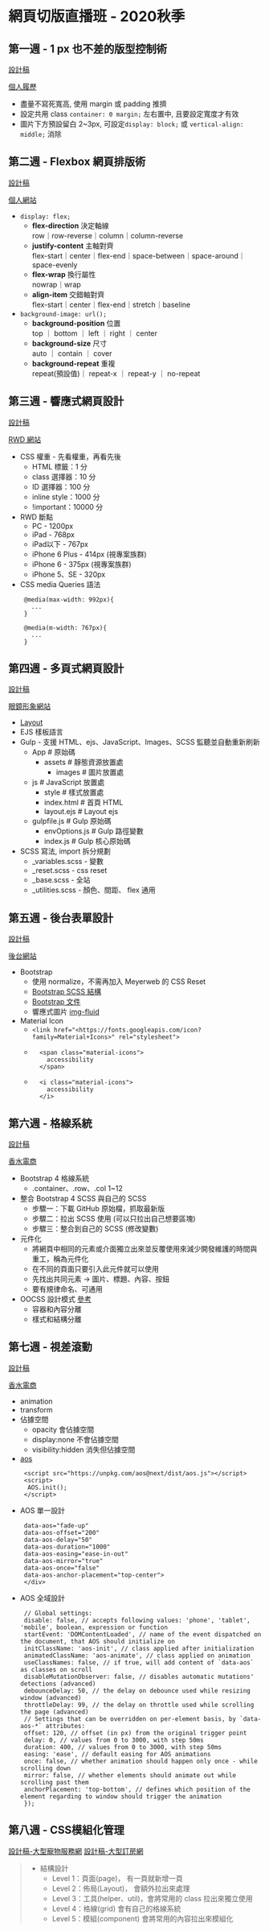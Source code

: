 # 網頁切版直播班 - 2020秋季

## 第一週 - 1 px 也不差的版型控制術
[設計稿](https://xd.adobe.com/view/0f1c0abb-4063-4ed0-96b1-452f520f878b-5a4f/)

[個人履歷 ](https://ashley-yu.github.io/LiveCourse2020/week01/index.html)
- 盡量不寫死寬高, 使用 margin 或 padding 推擠
- 設定共用 class `container: 0 margin;` 左右置中, 且要設定寬度才有效
- 圖片下方預設留白 2~3px, 可設定`display: block;` 或 `vertical-align: middle;` 消除

## 第二週 - Flexbox 網頁排版術
[設計稿](https://xd.adobe.com/view/3d28af46-ac66-480d-a9a5-4b07454e6f79-687b/)

[個人網站](https://ashley-yu.github.io/LiveCourse2020/week02/index.html)
- `display: flex;`
	- **flex-direction** 決定軸線 <br>
 row｜row-reverse｜column｜column-reverse
	- **justify-content** 主軸對齊 <br>
 flex-start｜center｜flex-end｜space-between｜space-around｜space-evenly
	- **flex-wrap** 換行屬性 <br>
 nowrap｜wrap
	- **align-item** 交錯軸對齊 <br>
 flex-start｜center｜flex-end｜stretch｜baseline
 - `background-image: url();`
	- **background-position** 位置 <br>
 top ｜ bottom ｜ left ｜ right ｜ center
	- **background-size** 尺寸 <br>
 auto ｜ contain ｜ cover
	- **background-repeat** 重複 <br>
 repeat(預設值)｜ repeat-x ｜ repeat-y ｜ no-repeat

## 第三週 - 響應式網頁設計
[設計稿](https://xd.adobe.com/view/8b7a73f4-31ab-4b10-a946-00fc87dfd96e-de29/flow)

[RWD 網站](https://ashley-yu.github.io/LiveCourse2020/week03/index.html)
- CSS 權重 - 先看權重，再看先後
	- HTML 標籤：1 分
	- class 選擇器：10 分
	- ID 選擇器：100 分
	- inline style：1000 分
	- !important：10000 分
- RWD 斷點
	- PC - 1200px
	- iPad - 768px
	- iPad以下 - 767px
	- iPhone 6 Plus - 414px (視專案族群)
	- iPhone 6 - 375px (視專案族群)
	- iPhone 5、SE - 320px
- CSS media Queries 語法
	 ```
	  @media(max-width: 992px){
	    ...
	  }
	 ```
	 ```
	  @media(m-width: 767px){
	    ...
	  }
	 ```
  
## 第四週 - 多頁式網頁設計
[設計稿](https://xd.adobe.com/view/8b7a73f4-31ab-4b10-a946-00fc87dfd96e-de29/flow)

[眼鏡形象網站](https://ashley-yu.github.io/LiveCourse2020/week04/dist/index.html)
- [Layout](https://cacoo.com/diagrams/fWdDuMY0WrfI0im7/CD531)
- EJS 樣板語言
- Gulp - 支援 HTML、ejs、JavaScript、Images、SCSS 監聽並自動重新刷新
	- App # 原始碼
	  - assets # 靜態資源放置處
	    - images # 圖片放置處
   	- js # JavaScript 放置處
	    - style # 樣式放置處
	  - index.html # 首頁 HTML
	  - layout.ejs # Layout ejs
	- gulpfile.js # Gulp 原始碼
	  - envOptions.js # Gulp 路徑變數
	  - index.js # Gulp 核心原始碼
- SCSS 寫法, import 拆分規劃
	- _variables.scss - 變數
	- _reset.scss - css reset
	- _base.scss - 全站
	- _utilities.scss - 顏色、間距、 flex 通用

## 第五週 - 後台表單設計
[設計稿](https://xd.adobe.com/view/bd869667-ead5-4620-4329-ee0709cfef9e-cbb7/grid)

[後台網站](https://ashley-yu.github.io/LiveCourse2020/week05/dist/assignment.html)
- Bootstrap
	- 使用 normalize，不需再加入 Meyerweb 的 CSS Reset
	- [Bootstrap SCSS 結構](https://github.com/twbs/bootstrap/tree/main/scss)
	- [Bootstrap 文件](https://bootstrap.hexschool.com/docs/4.2/getting-started/introduction/)
	- 響應式圖片 [img-fluid](https://bootstrap.hexschool.com/docs/4.2/content/images/)
- Material Icon
	- `<link href="<https://fonts.googleapis.com/icon?family=Material+Icons>" rel="stylesheet">`
	- ```
	    <span class="material-icons">
	      accessibility
	    </span>
	   ```
	- ```
	    <i class="material-icons">
	      accessibility
	    </i>
	   ```

## 第六週 - 格線系統
[設計稿](https://xd.adobe.com/view/dc5ebe5c-3e56-4981-a010-158b5ded0e72-890d/grid/)

[香水電商](https://ashley-yu.github.io/LiveCourse2020/week06/dist/index.html)
- Bootstrap 4 格線系統
	- .container、.row、.col 1~12
- 整合 Bootstrap 4 SCSS 與自己的 SCSS
	- 步驟一：下載 GitHub 原始檔，抓取最新版
	- 步驟二：拉出 SCSS 使用 (可以只拉出自己想要區塊)
	- 步驟三：整合到自己的 SCSS (修改變數)
- 元件化
	- 將網頁中相同的元素或介面獨立出來並反覆使用來減少開發維護的時間與重工，稱為元件化
	- 在不同的頁面只要引入此元件就可以使用
	- 先找出共同元素 → 圖片、標題、內容、按鈕
	- 要有規律命名、可通用
- OOCSS 設計模式 [參考](https://medium.com/@alice0050722/bootstrap-%E8%A8%AD%E8%A8%88%E6%A8%A1%E5%BC%8F-oocss-ba27173f578b)
	- 容器和內容分離
	- 樣式和結構分離

## 第七週 - 視差滾動
[設計稿](https://xd.adobe.com/view/08ed586b-17ef-45c1-525f-be5513e81e53-7edc/)

[香水電商](https://ashley-yu.github.io/LiveCourse2020/week07/dist/index.html)
- animation
- transform
- 佔據空間
	- opacity 會佔據空間
	- display:none 不會佔據空間
	- visibility:hidden 消失但佔據空間
- [aos](https://michalsnik.github.io/aos/)
	```<link rel="stylesheet" href="https://unpkg.com/aos@next/dist/aos.css" />
     <script src="https://unpkg.com/aos@next/dist/aos.js"></script>
     <script>
      AOS.init();
     </script>
    ```
- AOS 單一設計
	```<div
     data-aos="fade-up"
     data-aos-offset="200"
     data-aos-delay="50"
     data-aos-duration="1000"
     data-aos-easing="ease-in-out"
     data-aos-mirror="true"
     data-aos-once="false"
     data-aos-anchor-placement="top-center">
     </div>
    ```
- AOS 全域設計
	```AOS.init({
     // Global settings:
     disable: false, // accepts following values: 'phone', 'tablet', 'mobile', boolean, expression or function
     startEvent: 'DOMContentLoaded', // name of the event dispatched on the document, that AOS should initialize on
     initClassName: 'aos-init', // class applied after initialization
     animatedClassName: 'aos-animate', // class applied on animation
     useClassNames: false, // if true, will add content of `data-aos` as classes on scroll
     disableMutationObserver: false, // disables automatic mutations' detections (advanced)
     debounceDelay: 50, // the delay on debounce used while resizing window (advanced)
     throttleDelay: 99, // the delay on throttle used while scrolling the page (advanced)
     // Settings that can be overridden on per-element basis, by `data-aos-*` attributes:
     offset: 120, // offset (in px) from the original trigger point
     delay: 0, // values from 0 to 3000, with step 50ms
     duration: 400, // values from 0 to 3000, with step 50ms
     easing: 'ease', // default easing for AOS animations
     once: false, // whether animation should happen only once - while scrolling down
     mirror: false, // whether elements should animate out while scrolling past them
     anchorPlacement: 'top-bottom', // defines which position of the element regarding to window should trigger the animation
     });
    ```
     
## 第八週 - CSS模組化管理
[設計稿-大型寵物服務網](https://xd.adobe.com/view/2c355bc0-1368-4995-b20d-9882992c75b0-7966/screen/69b72d39-0e8e-4849-96a2-617108c70de1/)
[設計稿-大型訂房網](https://xd.adobe.com/view/0cf6ec93-07a3-492f-58f2-9767ba1cfdfb-7ac7/)

>- 結構設計
>	- Level 1：頁面(page)， 有一頁就新增一頁
>	- Level 2：佈局(Layout)， 會額外拉出來處理
>	- Level 3：工具(helper、util)，會將常用的 class 拉出來獨立使用
>	- Level 4：格線(grid) 會有自己的格線系統
>	- Level 5：模組(component) 會將常用的內容拉出來模組化
